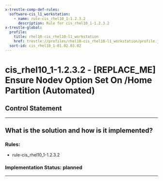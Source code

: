 ```yaml
---
x-trestle-comp-def-rules:
  software-cis_l1_workstation:
    - name: rule-cis_rhel10_1-1.2.3.2
      description: Rule for cis_rhel10_1-1.2.3.2
x-trestle-global:
  profile:
    title: rhel10-cis_rhel10-l1_workstation
    href: trestle://profiles/rhel10-cis_rhel10-l1_workstation/profile.json
  sort-id: cis_rhel10_1-01.02.03.02
---
```


# cis_rhel10_1-1.2.3.2 - \[REPLACE_ME\] Ensure Nodev Option Set On /Home Partition (Automated)

## Control Statement

______________________________________________________________________

## What is the solution and how is it implemented?

<!-- For implementation status enter one of: implemented, partial, planned, alternative, not-applicable -->

<!-- Note that the list of rules under ### Rules: is read-only and changes will not be captured after assembly to JSON -->

<!-- Add control implementation description here for control: cis_rhel10_1-1.2.3.2 -->

### Rules:

  - rule-cis_rhel10_1-1.2.3.2

### Implementation Status: planned

______________________________________________________________________
